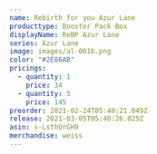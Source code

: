 ```yaml
---
name: Rebirth for you Azur Lane
producttype: Booster Pack Box
displayName: ReBP Azur Lane
series: Azur Lane
image: images/al-001b.png
color: "#2E86AB"
pricings:
  - quantity: 1
    price: 34
  - quantity: 5
    price: 145
preorder: 2021-02-24T05:40:21.049Z
release: 2021-03-05T05:40:26.025Z
asin: s-LsthUrGH9
merchandise: weiss
---
```


